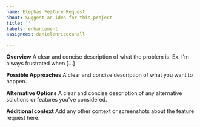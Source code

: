 ```yaml
---
name: Elephas Feature Request
about: Suggest an idea for this project
title: ''
labels: enhancement
assignees: danielenricocahall

---
```


**Overview**
A clear and concise description of what the problem is. Ex. I'm always frustrated when [...]

**Possible Approaches**
A clear and concise description of what you want to happen.

**Alternative Options**
A clear and concise description of any alternative solutions or features you've considered.

**Additional context**
Add any other context or screenshots about the feature request here.
